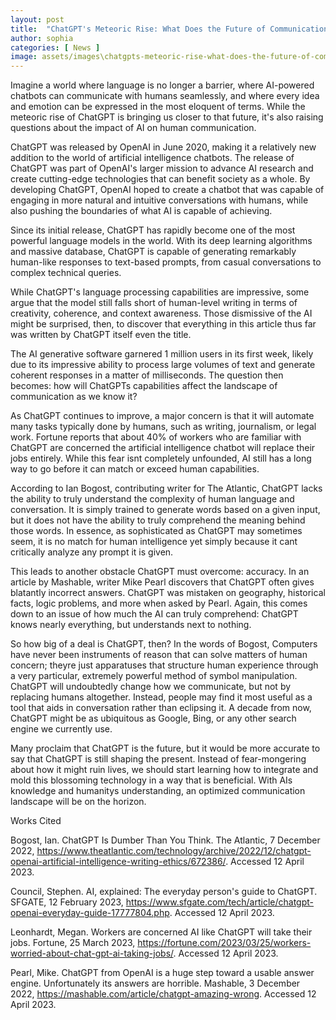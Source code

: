 ```yaml
---
layout: post
title:  "ChatGPT's Meteoric Rise: What Does the Future of Communication Look Like?"
author: sophia
categories: [ News ]
image: assets/images\chatgpts-meteoric-rise-what-does-the-future-of-communication-look-like.png
---
```


Imagine a world where language is no longer a barrier, where AI-powered chatbots can communicate with humans seamlessly, and where every idea and emotion can be expressed in the most eloquent of terms. While the meteoric rise of ChatGPT is bringing us closer to that future, it's also raising questions about the impact of AI on human communication. 

ChatGPT was released by OpenAI in June 2020, making it a relatively new addition to the world of artificial intelligence chatbots. The release of ChatGPT was part of OpenAI's larger mission to advance AI research and create cutting-edge technologies that can benefit society as a whole. By developing ChatGPT, OpenAI hoped to create a chatbot that was capable of engaging in more natural and intuitive conversations with humans, while also pushing the boundaries of what AI is capable of achieving.

Since its initial release, ChatGPT has rapidly become one of the most powerful language models in the world. With its deep learning algorithms and massive database, ChatGPT is capable of generating remarkably human-like responses to text-based prompts, from casual conversations to complex technical queries.

While ChatGPT's language processing capabilities are impressive, some argue that the model still falls short of human-level writing in terms of creativity, coherence, and context awareness. Those dismissive of the AI might be surprised, then, to discover that everything in this article thus far was written by ChatGPT itself  even the title.

The AI generative software garnered 1 million users in its first week, likely due to its impressive ability to process large volumes of text and generate coherent responses in a matter of milliseconds. The question then becomes: how will ChatGPTs capabilities affect the landscape of communication as we know it?

As ChatGPT continues to improve, a major concern is that it will automate many tasks typically done by humans, such as writing, journalism, or legal work. Fortune reports that about 40% of workers who are familiar with ChatGPT are concerned the artificial intelligence chatbot will replace their jobs entirely. While this fear isnt completely unfounded, AI still has a long way to go before it can match or exceed human capabilities. 

According to Ian Bogost, contributing writer for The Atlantic, ChatGPT lacks the ability to truly understand the complexity of human language and conversation. It is simply trained to generate words based on a given input, but it does not have the ability to truly comprehend the meaning behind those words. In essence, as sophisticated as ChatGPT may sometimes seem, it is no match for human intelligence yet simply because it cant critically analyze any prompt it is given. 

This leads to another obstacle ChatGPT must overcome: accuracy. In an article by Mashable, writer Mike Pearl discovers that ChatGPT often gives blatantly incorrect answers. ChatGPT was mistaken on geography, historical facts, logic problems, and more when asked by Pearl. Again, this comes down to an issue of how much the AI can truly comprehend: ChatGPT knows nearly everything, but understands next to nothing.

So how big of a deal is ChatGPT, then? In the words of Bogost, Computers have never been instruments of reason that can solve matters of human concern; theyre just apparatuses that structure human experience through a very particular, extremely powerful method of symbol manipulation. ChatGPT will undoubtedly change how we communicate, but not by replacing humans altogether. Instead, people may find it most useful as a tool that aids in conversation rather than eclipsing it. A decade from now, ChatGPT might be as ubiquitous as Google, Bing, or any other search engine we currently use.

Many proclaim that ChatGPT is the future, but it would be more accurate to say that ChatGPT is still shaping the present. Instead of fear-mongering about how it might ruin lives, we should start learning how to integrate and mold this blossoming technology in a way that is beneficial. With AIs knowledge and humanitys understanding, an optimized communication landscape will be on the horizon.

Works Cited

Bogost, Ian. ChatGPT Is Dumber Than You Think. The Atlantic, 7 December 2022, https://www.theatlantic.com/technology/archive/2022/12/chatgpt-openai-artificial-intelligence-writing-ethics/672386/. Accessed 12 April 2023.

Council, Stephen. AI, explained: The everyday person's guide to ChatGPT. SFGATE, 12 February 2023, https://www.sfgate.com/tech/article/chatgpt-openai-everyday-guide-17777804.php. Accessed 12 April 2023.

Leonhardt, Megan. Workers are concerned AI like ChatGPT will take their jobs. Fortune, 25 March 2023, https://fortune.com/2023/03/25/workers-worried-about-chat-gpt-ai-taking-jobs/. Accessed 12 April 2023.

Pearl, Mike. ChatGPT from OpenAI is a huge step toward a usable answer engine. Unfortunately its answers are horrible. Mashable, 3 December 2022, https://mashable.com/article/chatgpt-amazing-wrong. Accessed 12 April 2023.


